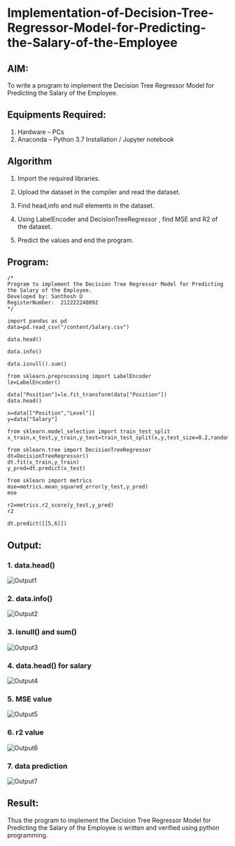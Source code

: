# Implementation-of-Decision-Tree-Regressor-Model-for-Predicting-the-Salary-of-the-Employee

## AIM:
To write a program to implement the Decision Tree Regressor Model for Predicting the Salary of the Employee.

## Equipments Required:
1. Hardware – PCs
2. Anaconda – Python 3.7 Installation / Jupyter notebook

## Algorithm
1. Import the required libraries.
 
2. Upload the dataset in the compiler and read the dataset.

3. Find head,info and null elements in the dataset.
 
4. Using LabelEncoder and DecisionTreeRegressor , find MSE and R2 of the dataset.
 
5. Predict the values and end the program.

## Program:
```
/*
Program to implement the Decision Tree Regressor Model for Predicting the Salary of the Employee.
Developed by: Santhosh U
RegisterNumber:  212222240092
*/

import pandas as pd
data=pd.read_csv("/content/Salary.csv")

data.head()

data.info()

data.isnull().sum()

from sklearn.preprocessing import LabelEncoder
le=LabelEncoder()

data["Position"]=le.fit_transform(data["Position"])
data.head()

x=data[["Position","Level"]]
y=data["Salary"]

from sklearn.model_selection import train_test_split
x_train,x_test,y_train,y_test=train_test_split(x,y,test_size=0.2,random_state=2)

from sklearn.tree import DecisionTreeRegressor
dt=DecisionTreeRegressor()
dt.fit(x_train,y_train)
y_pred=dt.predict(x_test)

from sklearn import metrics
mse=metrics.mean_squared_error(y_test,y_pred)
mse

r2=metrics.r2_score(y_test,y_pred)
r2

dt.predict([[5,6]])

```

## Output:
### 1. data.head()
![Output1](https://github.com/SanthoshUthiraKumar/Implementation-of-Decision-Tree-Regressor-Model-for-Predicting-the-Salary-of-the-Employee/assets/119477975/0a8fa74d-66a9-432e-99cc-7cf6c8ea5d6e)

### 2. data.info()
![Output2](https://github.com/SanthoshUthiraKumar/Implementation-of-Decision-Tree-Regressor-Model-for-Predicting-the-Salary-of-the-Employee/assets/119477975/71043c96-2d04-4be8-b894-401592a4fa98)

### 3. isnull() and sum()
![Output3](https://github.com/SanthoshUthiraKumar/Implementation-of-Decision-Tree-Regressor-Model-for-Predicting-the-Salary-of-the-Employee/assets/119477975/e91c0365-d421-42cb-84a3-ed0e4a5118e1)

### 4. data.head() for salary 
![Output4](https://github.com/SanthoshUthiraKumar/Implementation-of-Decision-Tree-Regressor-Model-for-Predicting-the-Salary-of-the-Employee/assets/119477975/6c11d1bc-dad8-4ad2-805b-8ccc61c9d2d2)

### 5. MSE value
![Output5](https://github.com/SanthoshUthiraKumar/Implementation-of-Decision-Tree-Regressor-Model-for-Predicting-the-Salary-of-the-Employee/assets/119477975/86cbcbfe-d8fe-4d47-be0c-84b8b45a2aec)

### 6. r2 value
![Output6](https://github.com/SanthoshUthiraKumar/Implementation-of-Decision-Tree-Regressor-Model-for-Predicting-the-Salary-of-the-Employee/assets/119477975/93d94727-de0d-4ed9-bad2-5c0792da65d8)

### 7. data prediction
![Output7](https://github.com/SanthoshUthiraKumar/Implementation-of-Decision-Tree-Regressor-Model-for-Predicting-the-Salary-of-the-Employee/assets/119477975/bf84c2c8-c4d6-4136-8835-4349476abc01)


## Result:
Thus the program to implement the Decision Tree Regressor Model for Predicting the Salary of the Employee is written and verified using python programming.
